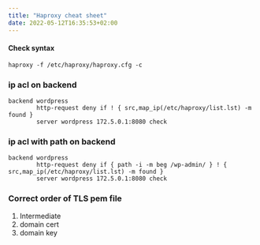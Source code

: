 ```yaml
---
title: "Haproxy cheat sheet"
date: 2022-05-12T16:35:53+02:00
---
```


#### Check syntax 
```
haproxy -f /etc/haproxy/haproxy.cfg -c
```

### ip acl on backend 
```
backend wordpress
        http-request deny if ! { src,map_ip(/etc/haproxy/list.lst) -m found }
        server wordpress 172.5.0.1:8080 check
```

### ip acl with path on backend 
```
backend wordpress
        http-request deny if { path -i -m beg /wp-admin/ } ! { src,map_ip(/etc/haproxy/list.lst) -m found }
        server wordpress 172.5.0.1:8080 check
```

### Correct order of TLS pem file
1. Intermediate
2. domain cert
3. domain key
